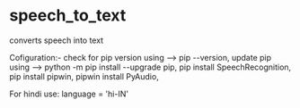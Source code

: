 # speech_to_text
converts speech into text

Cofiguration:-
check for pip version using --> pip --version,
update pip using --> python -m pip install --upgrade pip,
pip install SpeechRecognition,
pip install pipwin,
pipwin install PyAudio,


For hindi use: language = 'hi-IN'